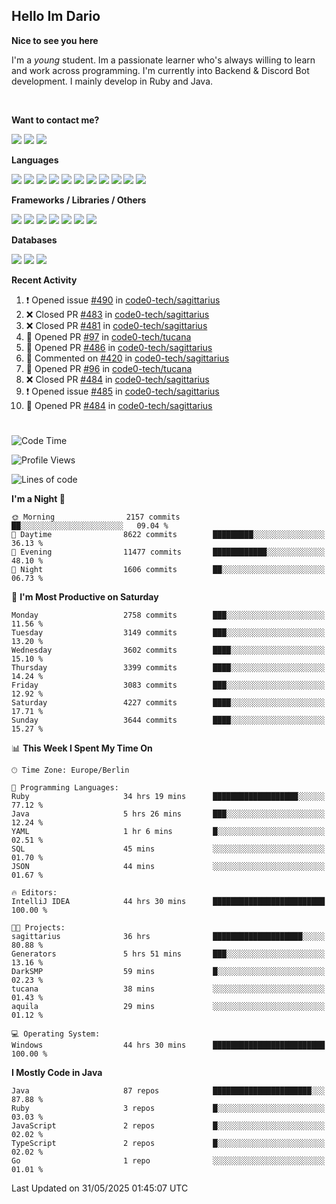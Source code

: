 <h2>Hello Im Dario</h2>

**Nice to see you here**

I'm a *young* student. Im a passionate learner who's always willing to learn and work across
programming. I'm currently into Backend & Discord Bot development. I mainly develop in Ruby and Java.

<br/>

**Want to contact me?**

<a href="https://github.com/knerio"><img src="https://img.shields.io/badge/-Github-blue?style=for-the-badge&logo=github&logoColor=white"/></a> <a href="https://discord.com/users/639416958923702292"><img src="https://img.shields.io/badge/-knerio-blue?style=for-the-badge&logo=discord&logoColor=white"/></a> <a href="https://twitch.tv/dopalos_"><img src="https://img.shields.io/badge/-twitch-blue?style=for-the-badge&logo=twitch&logoColor=white"/></a>

**Languages**

<img src="https://img.shields.io/badge/-Java-blue?style=for-the-badge&logo=java&logoColor=white"/> <img src="https://img.shields.io/badge/-Ruby-blue?style=for-the-badge&logo=Ruby&logoColor=white"/> <img src="https://img.shields.io/badge/-Git-blue?style=for-the-badge&logo=Git&logoColor=white"/> <img src="https://img.shields.io/badge/-HTML-blue?style=for-the-badge&logo=html5&logoColor=white"/> <img src="https://img.shields.io/badge/-CSS-blue?style=for-the-badge&logo=CSS3&logoColor=white"/> <img src="https://img.shields.io/badge/-Javascript-blue?style=for-the-badge&logo=javascript&logoColor=white"/> <img src="https://img.shields.io/badge/-Typescript-blue?style=for-the-badge&logo=TypeScript&logoColor=white"/> <img src="https://img.shields.io/badge/-Kotlin-blue?style=for-the-badge&logo=kotlin&logoColor=white"/> <img src="https://img.shields.io/badge/-SQL-blue?style=for-the-badge&logo=MYSQL&logoColor=white"/> <img src="https://img.shields.io/badge/-Markdown-blue?style=for-the-badge&logo=Markdown&logoColor=white"/> <img src="https://img.shields.io/badge/-JSON-blue?style=for-the-badge&logo=JSON&logoColor=white"/>
<br/>

 **Frameworks / Libraries / Others**

<img src="https://img.shields.io/badge/-Ruby_On_Rails-blue?style=for-the-badge&logo=ruby-on-rails&logoColor=white"/> <img src="https://img.shields.io/badge/-JDA-blue?style=for-the-badge&logo=JDA&logoColor=white"/> <img src="https://img.shields.io/badge/-Bootstrap-blue?style=for-the-badge&logo=Bootstrap&logoColor=white"/> <img src="https://img.shields.io/badge/-Node.JS-blue?style=for-the-badge&logo=node.js&logoColor=white"/> <img src="https://img.shields.io/badge/-React-blue?style=for-the-badge&logo=React&logoColor=white"/> <img src="https://img.shields.io/badge/-Express-blue?style=for-the-badge&logo=Express&logoColor=white"/> <img src="https://img.shields.io/badge/-Next.Js-blue?style=for-the-badge&logo=Next.Js&logoColor=white"/>

**Databases**

<img src="https://img.shields.io/badge/-MongoDB-blue?style=for-the-badge&logo=mongodb&logoColor=white"/> <img src="https://img.shields.io/badge/-MariaDB-blue?style=for-the-badge&logo=MariaDB&logoColor=white"/>
<img src="https://img.shields.io/badge/-PostgreSQL-blue?style=for-the-badge&logo=PostgreSQl&logoColor=white"/>

**Recent Activity**

<!--RECENT_ACTIVITY:start-->
1. ❗️ Opened issue [#490](https://github.com/code0-tech/sagittarius/issues/490) in [code0-tech/sagittarius](https://github.com/code0-tech/sagittarius)<br>
2. ❌ Closed PR [#483](https://github.com/code0-tech/sagittarius/pull/483) in [code0-tech/sagittarius](https://github.com/code0-tech/sagittarius)<br>
3. ❌ Closed PR [#481](https://github.com/code0-tech/sagittarius/pull/481) in [code0-tech/sagittarius](https://github.com/code0-tech/sagittarius)<br>
4. 💪 Opened PR [#97](https://github.com/code0-tech/tucana/pull/97) in [code0-tech/tucana](https://github.com/code0-tech/tucana)<br>
5. 💪 Opened PR [#486](https://github.com/code0-tech/sagittarius/pull/486) in [code0-tech/sagittarius](https://github.com/code0-tech/sagittarius)<br>
6. 💬 Commented on [#420](https://github.com/code0-tech/sagittarius/issues/420#issuecomment-2916435603) in [code0-tech/sagittarius](https://github.com/code0-tech/sagittarius)<br>
7. 💪 Opened PR [#96](https://github.com/code0-tech/tucana/pull/96) in [code0-tech/tucana](https://github.com/code0-tech/tucana)<br>
8. ❌ Closed PR [#484](https://github.com/code0-tech/sagittarius/pull/484) in [code0-tech/sagittarius](https://github.com/code0-tech/sagittarius)<br>
9. ❗️ Opened issue [#485](https://github.com/code0-tech/sagittarius/issues/485) in [code0-tech/sagittarius](https://github.com/code0-tech/sagittarius)<br>
10. 💪 Opened PR [#484](https://github.com/code0-tech/sagittarius/pull/484) in [code0-tech/sagittarius](https://github.com/code0-tech/sagittarius)<br>
<!--RECENT_ACTIVITY:end-->
 
#

<!--START_SECTION:waka-->
![Code Time](http://img.shields.io/badge/Code%20Time-1%2C227%20hrs%2036%20mins-blue)

![Profile Views](http://img.shields.io/badge/Profile%20Views-0-blue)

![Lines of code](https://img.shields.io/badge/From%20Hello%20World%20I%27ve%20Written-2.5%20million%20lines%20of%20code-blue)

**I'm a Night 🦉** 

```text
🌞 Morning                2157 commits        ██░░░░░░░░░░░░░░░░░░░░░░░   09.04 % 
🌆 Daytime                8622 commits        █████████░░░░░░░░░░░░░░░░   36.13 % 
🌃 Evening                11477 commits       ████████████░░░░░░░░░░░░░   48.10 % 
🌙 Night                  1606 commits        ██░░░░░░░░░░░░░░░░░░░░░░░   06.73 % 
```
📅 **I'm Most Productive on Saturday** 

```text
Monday                   2758 commits        ███░░░░░░░░░░░░░░░░░░░░░░   11.56 % 
Tuesday                  3149 commits        ███░░░░░░░░░░░░░░░░░░░░░░   13.20 % 
Wednesday                3602 commits        ████░░░░░░░░░░░░░░░░░░░░░   15.10 % 
Thursday                 3399 commits        ████░░░░░░░░░░░░░░░░░░░░░   14.24 % 
Friday                   3083 commits        ███░░░░░░░░░░░░░░░░░░░░░░   12.92 % 
Saturday                 4227 commits        ████░░░░░░░░░░░░░░░░░░░░░   17.71 % 
Sunday                   3644 commits        ████░░░░░░░░░░░░░░░░░░░░░   15.27 % 
```


📊 **This Week I Spent My Time On** 

```text
🕑︎ Time Zone: Europe/Berlin

💬 Programming Languages: 
Ruby                     34 hrs 19 mins      ███████████████████░░░░░░   77.12 % 
Java                     5 hrs 26 mins       ███░░░░░░░░░░░░░░░░░░░░░░   12.24 % 
YAML                     1 hr 6 mins         █░░░░░░░░░░░░░░░░░░░░░░░░   02.51 % 
SQL                      45 mins             ░░░░░░░░░░░░░░░░░░░░░░░░░   01.70 % 
JSON                     44 mins             ░░░░░░░░░░░░░░░░░░░░░░░░░   01.67 % 

🔥 Editors: 
IntelliJ IDEA            44 hrs 30 mins      █████████████████████████   100.00 % 

🐱‍💻 Projects: 
sagittarius              36 hrs              ████████████████████░░░░░   80.88 % 
Generators               5 hrs 51 mins       ███░░░░░░░░░░░░░░░░░░░░░░   13.16 % 
DarkSMP                  59 mins             █░░░░░░░░░░░░░░░░░░░░░░░░   02.23 % 
tucana                   38 mins             ░░░░░░░░░░░░░░░░░░░░░░░░░   01.43 % 
aquila                   29 mins             ░░░░░░░░░░░░░░░░░░░░░░░░░   01.12 % 

💻 Operating System: 
Windows                  44 hrs 30 mins      █████████████████████████   100.00 % 
```

**I Mostly Code in Java** 

```text
Java                     87 repos            ██████████████████████░░░   87.88 % 
Ruby                     3 repos             █░░░░░░░░░░░░░░░░░░░░░░░░   03.03 % 
JavaScript               2 repos             █░░░░░░░░░░░░░░░░░░░░░░░░   02.02 % 
TypeScript               2 repos             █░░░░░░░░░░░░░░░░░░░░░░░░   02.02 % 
Go                       1 repo              ░░░░░░░░░░░░░░░░░░░░░░░░░   01.01 % 
```




 Last Updated on 31/05/2025 01:45:07 UTC
<!--END_SECTION:waka-->

